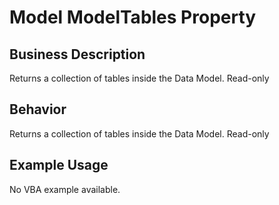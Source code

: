 # Model ModelTables Property

## Business Description
Returns a collection of tables inside the Data Model. Read-only

## Behavior
Returns a collection of tables inside the Data Model. Read-only

## Example Usage
No VBA example available.